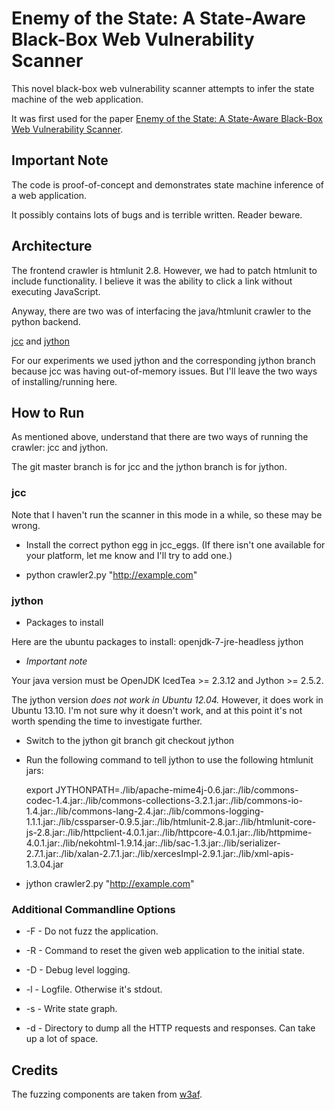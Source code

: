 # Enemy of the State: A State-Aware Black-Box Web Vulnerability Scanner  

This novel black-box web vulnerability scanner attempts to infer the state machine of the web application. 

It was first used for the paper [Enemy of the State: A State-Aware Black-Box Web Vulnerability Scanner](http://cs.ucsb.edu/~adoupe/static/enemy-of-the-state-usenix2012.pdf).

## Important Note

The code is proof-of-concept and demonstrates state machine inference of a web application. 

It possibly contains lots of bugs and is terrible written. Reader beware.

## Architecture

The frontend crawler is htmlunit 2.8. However, we had to patch
htmlunit to include functionality. I believe it was the ability to
click a link without executing JavaScript.

Anyway, there are two was of interfacing the java/htmlunit crawler to
the python backend.

[jcc](http://lucene.apache.org/pylucene/jcc/readme.html) and
[jython](http://www.jython.org/)

For our experiments we used jython and the corresponding jython branch
because jcc was having out-of-memory issues. But I'll leave the two
ways of installing/running here.

## How to Run

As mentioned above, understand that there are two ways of running the
crawler: jcc and jython.

The git master branch is for jcc and the jython branch is for jython.


### jcc

Note that I haven't run the scanner in this mode in a while, so these
may be wrong.

* Install the correct python egg in jcc_eggs. (If there isn't one
  available for your platform, let me know and I'll try to add one.)
  
* python crawler2.py "http://example.com"  


### jython

* Packages to install

Here are the ubuntu packages to install:
openjdk-7-jre-headless jython

* _Important note_

Your java version must be OpenJDK IcedTea >= 2.3.12 and Jython >= 2.5.2.

The jython version _does not work in Ubuntu 12.04._ However, it does
work in Ubuntu 13.10. I'm not sure why it doesn't work, and at this
point it's not worth spending the time to investigate further.

* Switch to the jython git branch
  git checkout jython

* Run the following command to tell jython to use the following
  htmlunit jars:
  
  export JYTHONPATH=./lib/apache-mime4j-0.6.jar:./lib/commons-codec-1.4.jar:./lib/commons-collections-3.2.1.jar:./lib/commons-io-1.4.jar:./lib/commons-lang-2.4.jar:./lib/commons-logging-1.1.1.jar:./lib/cssparser-0.9.5.jar:./lib/htmlunit-2.8.jar:./lib/htmlunit-core-js-2.8.jar:./lib/httpclient-4.0.1.jar:./lib/httpcore-4.0.1.jar:./lib/httpmime-4.0.1.jar:./lib/nekohtml-1.9.14.jar:./lib/sac-1.3.jar:./lib/serializer-2.7.1.jar:./lib/xalan-2.7.1.jar:./lib/xercesImpl-2.9.1.jar:./lib/xml-apis-1.3.04.jar

* jython crawler2.py "http://example.com"


### Additional Commandline Options

* -F - Do not fuzz the application.

* -R <command> - Command to reset the given web application to the
   initial state.

* -D - Debug level logging.

* -l <logfile> - Logfile. Otherwise it's stdout.

* -s - Write state graph.

* -d <dumpdir> - Directory to dump all the HTTP requests and
   responses. Can take up a lot of space.

## Credits

The fuzzing components are taken from [w3af](http://w3af.sourceforge.net/).



